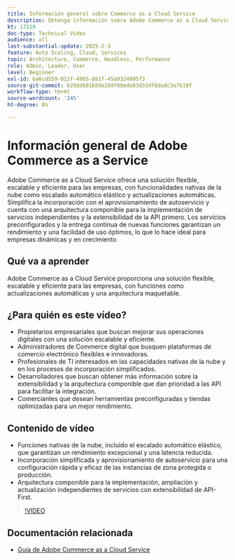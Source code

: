 ```yaml
---
title: Información general sobre Commerce as a Cloud Service
description: Obtenga información sobre Adobe Commerce as a Cloud Service. Una solución flexible, escalable y eficiente para operaciones digitales dinámicas con una arquitectura componible.
kt: 17219
doc-type: Technical Video
audience: all
last-substantial-update: 2025-2-3
feature: Auto Scaling, Cloud, Services
topic: Architecture, Commerce, Headless, Performance
role: Admin, Leader, User
level: Beginner
exl-id: ba6cd559-812f-4985-881f-45a9324095f3
source-git-commit: b29dd601b59e289f89ede03d33df8dadc3e7b19f
workflow-type: tm+mt
source-wordcount: '245'
ht-degree: 0%

---
```


# Información general de Adobe Commerce as a Service

Adobe Commerce as a Cloud Service ofrece una solución flexible, escalable y eficiente para las empresas, con funcionalidades nativas de la nube como escalado automático elástico y actualizaciones automáticas. Simplifica la incorporación con el aprovisionamiento de autoservicio y cuenta con una arquitectura componible para la implementación de servicios independientes y la extensibilidad de la API primero. Los servicios preconfigurados y la entrega continua de nuevas funciones garantizan un rendimiento y una facilidad de uso óptimos, lo que lo hace ideal para empresas dinámicas y en crecimiento

## Qué va a aprender

Adobe Commerce as a Cloud Service proporciona una solución flexible, escalable y eficiente para las empresas, con funciones como actualizaciones automáticas y una arquitectura maquetable.

## ¿Para quién es este vídeo?

* Propietarios empresariales que buscan mejorar sus operaciones digitales con una solución escalable y eficiente.
* Administradores de Commerce digital que busquen plataformas de comercio electrónico flexibles e innovadoras.
* Profesionales de TI interesados en las capacidades nativas de la nube y en los procesos de incorporación simplificados.
* Desarrolladores que buscan obtener más información sobre la extensibilidad y la arquitectura componible que dan prioridad a las API para facilitar la integración.
* Comerciantes que desean herramientas preconfiguradas y tiendas optimizadas para un mejor rendimiento.

## Contenido de vídeo

* Funciones nativas de la nube, incluido el escalado automático elástico, que garantizan un rendimiento excepcional y una latencia reducida.
* Incorporación simplificada y aprovisionamiento de autoservicio para una configuración rápida y eficaz de las instancias de zona protegida o producción.
* Arquitectura componible para la implementación, ampliación y actualización independientes de servicios con extensibilidad de API-First.

>[!VIDEO](https://video.tv.adobe.com/v/3443311?learn=on)

## Documentación relacionada

* [Guía de Adobe Commerce as a Cloud Service](https://experienceleague.adobe.com/es/docs/commerce/cloud-service/overview)
